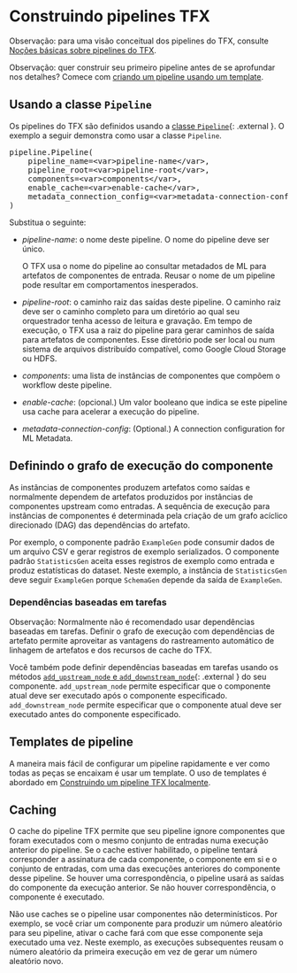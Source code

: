 # Construindo pipelines TFX

Observação: para uma visão conceitual dos pipelines do TFX, consulte [Noções básicas sobre pipelines do TFX](understanding_tfx_pipelines).

Observação: quer construir seu primeiro pipeline antes de se aprofundar nos detalhes? Comece com [criando um pipeline usando um template](https://www.tensorflow.org/tfx/guide/build_local_pipeline#build_a_pipeline_using_a_template).

## Usando a classe `Pipeline`

Os pipelines do TFX são definidos usando a [classe `Pipeline`](https://github.com/tensorflow/tfx/blob/master/tfx/orchestration/pipeline.py){: .external }. O exemplo a seguir demonstra como usar a classe `Pipeline`.

<pre class="devsite-click-to-copy prettyprint">
pipeline.Pipeline(
    pipeline_name=&lt;var&gt;pipeline-name&lt;/var&gt;,
    pipeline_root=&lt;var&gt;pipeline-root&lt;/var&gt;,
    components=&lt;var&gt;components&lt;/var&gt;,
    enable_cache=&lt;var&gt;enable-cache&lt;/var&gt;,
    metadata_connection_config=&lt;var&gt;metadata-connection-config&lt;/var&gt;,
)
</pre>

Substitua o seguinte:

- <var>pipeline-name</var>: o nome deste pipeline. O nome do pipeline deve ser único.

    O TFX usa o nome do pipeline ao consultar metadados de ML para artefatos de componentes de entrada. Reusar o nome de um pipeline pode resultar em comportamentos inesperados.

- <var>pipeline-root</var>: o caminho raiz das saídas deste pipeline. O caminho raiz deve ser o caminho completo para um diretório ao qual seu orquestrador tenha acesso de leitura e gravação. Em tempo de execução, o TFX usa a raiz do pipeline para gerar caminhos de saída para artefatos de componentes. Esse diretório pode ser local ou num sistema de arquivos distribuído compatível, como Google Cloud Storage ou HDFS.

- <var>components</var>: uma lista de instâncias de componentes que compõem o workflow deste pipeline.

- <var>enable-cache</var>: (opcional.) Um valor booleano que indica se este pipeline usa cache para acelerar a execução do pipeline.

- <var>metadata-connection-config</var>: (Optional.) A connection configuration for ML Metadata.

## Definindo o grafo de execução do componente

As instâncias de componentes produzem artefatos como saídas e normalmente dependem de artefatos produzidos por instâncias de componentes upstream como entradas. A sequência de execução para instâncias de componentes é determinada pela criação de um grafo acíclico direcionado (DAG) das dependências do artefato.

Por exemplo, o componente padrão `ExampleGen` pode consumir dados de um arquivo CSV e gerar registros de exemplo serializados. O componente padrão `StatisticsGen` aceita esses registros de exemplo como entrada e produz estatísticas do dataset. Neste exemplo, a instância de `StatisticsGen` deve seguir `ExampleGen` porque `SchemaGen` depende da saída de `ExampleGen`.

### Dependências baseadas em tarefas

Observação: Normalmente não é recomendado usar dependências baseadas em tarefas. Definir o grafo de execução com dependências de artefato permite aproveitar as vantagens do rastreamento automático de linhagem de artefatos e dos recursos de cache do TFX.

Você também pode definir dependências baseadas em tarefas usando os métodos [`add_upstream_node` e `add_downstream_node`](https://github.com/tensorflow/tfx/blob/master/tfx/components/base/base_node.py){: .external } do seu componente. `add_upstream_node` permite especificar que o componente atual deve ser executado após o componente especificado. `add_downstream_node` permite especificar que o componente atual deve ser executado antes do componente especificado.

## Templates de pipeline

A maneira mais fácil de configurar um pipeline rapidamente e ver como todas as peças se encaixam é usar um template. O uso de templates é abordado em [Construindo um pipeline TFX localmente](build_local_pipeline).

## Caching

O cache do pipeline TFX permite que seu pipeline ignore componentes que foram executados com o mesmo conjunto de entradas numa execução anterior do pipeline. Se o cache estiver habilitado, o pipeline tentará corresponder a assinatura de cada componente, o componente em si e o conjunto de entradas, com uma das execuções anteriores do componente desse pipeline. Se houver uma correspondência, o pipeline usará as saídas do componente da execução anterior. Se não houver correspondência, o componente é executado.

Não use caches se o pipeline usar componentes não determinísticos. Por exemplo, se você criar um componente para produzir um número aleatório para seu pipeline, ativar o cache fará com que esse componente seja executado uma vez. Neste exemplo, as execuções subsequentes reusam o número aleatório da primeira execução em vez de gerar um número aleatório novo.
